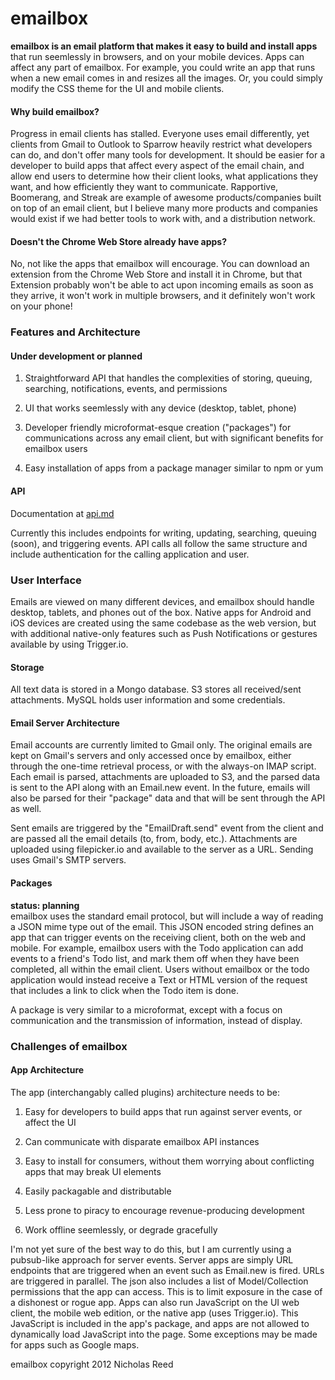 # emailbox

**emailbox is an email platform that makes it easy to build and install apps** that run seemlessly in browsers, and on your mobile devices. Apps can affect any part of emailbox. For example, you could write an app that runs when a new email comes in and resizes all the images. Or, you could simply modify the CSS theme for the UI and mobile clients.

#### Why build emailbox?  

Progress in email clients has stalled. Everyone uses email differently, yet clients from Gmail to Outlook to Sparrow heavily restrict what developers can do, and don't offer many tools for development. It should be easier for a developer to build apps that affect every aspect of the email chain, and allow end users to determine how their client looks, what applications they want, and how efficiently they want to communicate. Rapportive, Boomerang, and Streak are example of awesome products/companies built on top of an email client, but I believe many more products and companies would exist if we had better tools to work with, and a distribution network.

#### Doesn't the Chrome Web Store already have apps?  

No, not like the apps that emailbox will encourage. You can download an extension from the Chrome Web Store and install it in Chrome, but that Extension probably won't be able to act upon incoming emails as soon as they arrive, it won't work in multiple browsers, and it definitely won't work on your phone!

### Features and Architecture  

#### Under development or planned

1. Straightforward API that handles the complexities of storing, queuing, searching, notifications, events, and permissions

1. UI that works seemlessly with any device (desktop, tablet, phone)

1. Developer friendly microformat-esque creation ("packages") for communications across any email client, but with significant benefits for emailbox users

1. Easy installation of apps from a package manager similar to npm or yum

#### API

Documentation at [api.md](api.md)  

Currently this includes endpoints for writing, updating, searching, queuing (soon), and triggering events. API calls all follow the same structure and include authentication for the calling application and user.

### User Interface

Emails are viewed on many different devices, and emailbox should handle desktop, tablets, and phones out of the box. Native apps for Android and iOS devices are created using the same codebase as the web version, but with additional native-only features such as Push Notifications or gestures available by using Trigger.io.

#### Storage

All text data is stored in a Mongo database. S3 stores all received/sent attachments. MySQL holds user information and some credentials.   

#### Email Server Architecture

Email accounts are currently limited to Gmail only. The original emails are kept on Gmail's servers and only accessed once by emailbox, either through the one-time retrieval process, or with the always-on IMAP script. Each email is parsed, attachments are uploaded to S3, and the parsed data is sent to the API along with an Email.new event. In the future, emails will also be parsed for their "package" data and that will be sent through the API as well.

Sent emails are triggered by the "EmailDraft.send" event from the client and are passed all the email details (to, from, body, etc.). Attachments are uploaded using filepicker.io and available to the server as a URL. Sending uses Gmail's SMTP servers.

#### Packages

__status: planning__  
emailbox uses the standard email protocol, but will include a way of reading a JSON mime type out of the email. This JSON encoded string defines an app that can trigger events on the receiving client, both on the web and mobile. For example, emailbox users with the Todo application can add events to a friend's Todo list, and mark them off when they have been completed, all within the email client. Users without emailbox or the todo application would instead receive a Text or HTML version of the request that includes a link to click when the Todo item is done.

A package is very similar to a microformat, except with a focus on communication and the transmission of information, instead of display.

### Challenges of emailbox

#### App Architecture

The app (interchangably called plugins) architecture needs to be:

1. Easy for developers to build apps that run against server events, or affect the UI

1. Can communicate with disparate emailbox API instances

1. Easy to install for consumers, without them worrying about conflicting apps that may break UI elements

1. Easily packagable and distributable

1. Less prone to piracy to encourage revenue-producing development

1. Work offline seemlessly, or degrade gracefully  

I'm not yet sure of the best way to do this, but I am currently using a pubsub-like approach for server events. Server apps are simply URL endpoints that are triggered when an event such as Email.new is fired. URLs are triggered in parallel. The json also includes a list of Model/Collection permissions that the app can access. This is to limit exposure in the case of a dishonest or rogue app. Apps can also run JavaScript on the UI web client, the mobile web edition, or the native app (uses Trigger.io). This JavaScript is included in the app's package, and apps are not allowed to dynamically load JavaScript into the page. Some exceptions may be made for apps such as Google maps.


emailbox copyright 2012 Nicholas Reed

